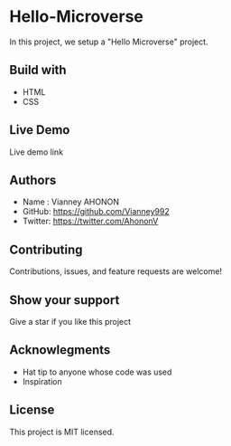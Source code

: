 # Hello-Microverse
In this project, we setup a  "Hello Microverse" project.

## Build with
- HTML
- CSS

## Live Demo
Live demo link

## Authors
- Name : Vianney AHONON
- GitHub: https://github.com/Vianney992
- Twitter: https://twitter.com/AhononV

## Contributing
Contributions, issues, and feature requests are welcome!

## Show your support
Give a star if you like this project

## Acknowlegments
- Hat tip to anyone whose code was used
- Inspiration

## License
This project is MIT licensed.
